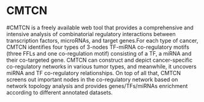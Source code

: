 # CMTCN
#CMTCN is a freely available web tool that provides a comprehensive and intensive analysis of combinatorial regulatory interactions between transcription factors, microRNAs, and target genes.For each type of cancer, CMTCN identifies four types of 3-nodes TF-miRNA co-regulatory motifs (three FFLs and one co-regulation motif) consisting of a TF, a miRNA and their co-targeted gene. CMTCN can construct and depict cancer-specific co-regulatory networks in various tumor types, and meanwhile, it uncovers miRNA and TF co-regulatory relationships. On top of all that, CMTCN screens out important nodes in the co-regulatory network based on network topology analysis and provides genes/TFs/miRNAs enrichment according to different annotated datasets.

